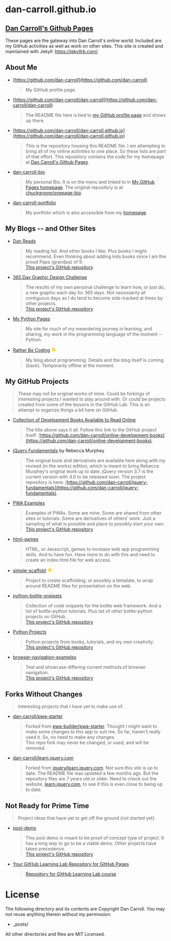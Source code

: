 # dan-carroll.github.io
[Dan Carroll's Github Pages](https://dan-carroll.github.io/)
-------------------------
These pages are the gateway into Dan Carroll's online world. Included are my GitHub activities as well as work on other sites. This site is created and maintained with Jekyll: <https://jekyllrb.com/>.

## About Me

- [https://github.com/dan-carroll](https://github.com/dan-carroll)

   > My GitHub profile page.

- [https://github.com/dan-carroll/dan-carroll](https://github.com/dan-carroll/dan-carroll)
   > The README file here is tied to [my GitHub profile page](https://github.com/dan-carroll) and shows up there.

- [https://github.com/dan-carroll/dan-carroll.github.io](https://github.com/dan-carroll/dan-carroll.github.io)

   > This is the repository housing this README file. I am attempting to bring all of my online activities to one place. So these lists are part of that effort. This repository contains the code for my homepage at [Dan Carroll's Github Pages](https://dan-carroll.github.io/).

- [dan-carroll-bio](https://github.com/dan-carroll/dan-carroll-bio)

   > My personal Bio. It is on the menu and linked to in [My GitHub Pages homepage](https://dan-carroll.github.io/). The original repository is at [chuckgroom/onepage-bio](https://github.com/chuckgroom/onepage-bio).

- [dan-carroll-portfolio](https://github.com/dan-carroll/dan-carroll-portfolio)

   > My portfolio which is also accessible from my [homepage](https://dan-carroll.github.io/).

## My Blogs -- and Other Sites

- [Dan Reads](https://dan-carroll.github.io/danreads/)

   > My reading list. And other books I like. Plus books I might recommend. Even thinking about adding kids books since I am the proud Papa (grandpa) of 9.  
   > [This project's GitHub repository](https://github.com/dan-carroll/danreads)

- [365 Day Graphic Design Challenge](https://dan-carroll.github.io/graphic-design-challenge/)

   > The results of my own personal challenge to learn how, or just do, a new graphic each day for 365 days. Not necessarily all contiguous days as I do tend to become side-tracked at times by other projects.  
   > [This project's GitHub repository](https://github.com/dan-carroll/graphic-design-challenge)

- [My Python Pages](https://dancarroll.pythonanywhere.com/)

   > My site for much of my meandering journey in learning, and sharing, my work in the programming language of the moment -- Python.

- [Rather Be Coding](#) <img src="/assets/img/star.png" width="16">

   > My blog about programming. Details and the blog itself is coming (back). Temporarily offline at the moment.

## My GitHub Projects

   > These may not be original works of mine. Could be forkings of interesting projects I wanted to play around with. Or could be projects created from some of the lessons in the GitHub Lab. This is an attempt to organize things a bit here on GitHub.

- [Collection of Development Books Available to Read Online](https://dan-carroll.github.io/online-development-books/)

   > The title above says it all. Follow this link to the GitHub project itself: [https://github.com/dan-carroll/online-development-books](https://github.com/dan-carroll/online-development-books).

- [jQuery Fundamentals](https://dan-carroll.github.io/jquery-fundamentals/) by Rebecca Murphey

   > The original book and derivatives are available here along with my revised (in the works) edition, which is meant to bring Rebecca Murphey's original work up to date. jQuery version 3.7 is the current version with 4.0 to be released soon. The project repository is here: [https://github.com/dan-carroll/jquery-fundamentals](https://github.com/dan-carroll/jquery-fundamentals).

- [PWA Examples](https://dan-carroll.github.io/pwa-examples/)

   > Examples of PWAs. Some are mine. Some are shared from other sites or tutorials. Some are derivatives of others' work. Just a sampling of what is possible and place to possibly start your own.  
   > [This project's GitHub repository](https://github.com/dan-carroll/pwa-examples)

- [html-games](https://github.com/dan-carroll/html-games)

   > HTML, or Javascript, games to increase web app programming skills. And to have fun. Have more to do with this and need to create an index.html file for web access.

- [simple-scaffold](https://github.com/dan-carroll/simple-scaffold) <img src="/assets/img/star.png" width="16">

   > Project to create scaffolding, or possibly a template, to wrap around README files for presentation on the web.

- [python-bottle-snippets](https://dan-carroll.github.io/python-bottle-snippets/)

   > Collection of code snippets for the bottle web framework. And a list of bottle-python tutorials. Plus list of other bottle-python projects on GitHub.  
   > [This project's GitHub repository](https://github.com/dan-carroll/python-bottle-snippets)

- [Python Projects](https://dan-carroll.github.io/python-projects/)

   > Python projects from books, tutorials, and my own creativity.  
   > [This project's GitHub repository](https://github.com/dan-carroll/python-projects)

- [browser-navigation-examples](https://dan-carroll.github.io/navigation-examples/)

   > Test and showcase differing current methods of browser navigation.  
   > [This project's GitHub repository](https://github.com/dan-carroll/navigation-examples)

## Forks Without Changes

> Interesting projects that I have yet to make use of.

- [dan-carroll/pwa-starter](https://github.com/dan-carroll/pwa-starter)

   > Forked from [pwa-builder/pwa-starter](https://github.com/pwa-builder/pwa-starter). Thought I might want to make some changes to this app to suit me. So far, haven't really used it. So, no need to make any changes.  
   > This repo fork may never be changed, or used, and will be removed.

- [dan-carroll/learn.jquery.com](https://github.com/dan-carroll/learn.jquery.com)

   > Forked from [jquery/learn.jquery.com](https://github.com/jquery/learn.jquery.com). Not sure this site is up to date. The README file was updated a few months ago. But the repository files are 7 years old or older. Need to check out the website, [learn.jquery.com](https://learn.jquery.com/), to see if this is even close to being up to date.

## Not Ready for Prime Time

> Project ideas that have yet to get off the ground (not started yet).

- [pool-demo](https://github.com/dan-carroll/pool-demo)

   > This pool demo is meant to be proof of concept type of project. It has a long way to go to be a viable demo. Other projects have taken precedence.  
   > [This project's GitHub repository](https://github.com/dan-carroll/pool-demo)

- [Your GitHub Learning Lab Repository for GitHub Pages](https://dan-carroll.github.io/github-pages-with-jekyll/)

   > [Repository for GitHub Learning Lab course](https://github.com/dan-carroll/github-pages-with-jekyll)



# License

The following directory and its contents are Copyright Dan Carroll. You may not reuse anything therein without my permission:

* _posts/

All other directories and files are MIT Licensed.
